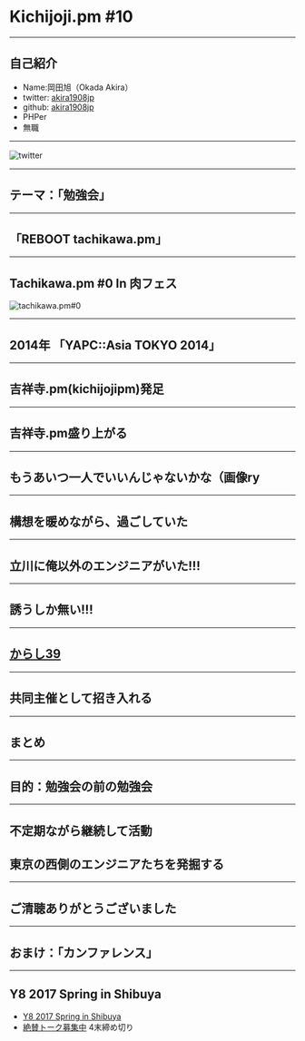# Kichijoji.pm #10

---

## 自己紹介

* Name:岡田旭（Okada Akira）
* twitter: [akira1908jp](https://twitter.com/akira1908jp)
* github: [akira1908jp](https://github.com/akira1908jp)
* PHPer
* 無職

---

![twitter](https://xwnx4q-dm2305.files.1drv.com/y4mz27CKiRS37Pe1Xtt-i3EdfU9Lj6EKo1LM-xUeG1bVARoFh97FvFAwQbW0S9RFZLi56EdL6nhis85EQrTDOQbjbip8HzHKy2cn_TsQ472qWTJfs4jFOOrTmL42DKv63C71YSiwlVmjoya1kcxOZVcC8J2oI1nO4uqPK0-iRFHnqQjjNNJR_4J5jeAYA6aNUyqeALSWMhdlOubRdCosnzTyw?width=660&height=660&cropmode=none)
　

---

## テーマ：「勉強会」

---

## 「REBOOT tachikawa.pm」


---

## Tachikawa.pm #0 In 肉フェス

![tachikawa.pm#0](https://zgmhpa-dm2305.files.1drv.com/y4mAycPVXlrP5q9e5bxNB5Rfjx28fS25CJXQb_KWdVW-1mNHF_VQIqoCdzvtAd7TqSKEpEL1k5FJvRBrtuzYD6t6-UGYCcguCEPS858aKozU3bwBnEmMevZWVjVZg0SFfPCIZ8JIFP5n66_k0ohiiYDjqJOMTo6RlCIRQjurNaR4IAcjyL54emdg25ssW3_eeqn_2bwKx_zLBt4TsWf7Vrv3g?width=660&height=504&cropmode=none)

---

## 2014年 「YAPC::Asia TOKYO 2014」

---

## 吉祥寺.pm(kichijojipm)発足

---

## 吉祥寺.pm盛り上がる

---

## もうあいつ一人でいいんじゃないかな（画像ry

---

## 構想を暖めながら、過ごしていた

---

## 立川に俺以外のエンジニアがいた!!!

---

## 誘うしか無い!!!

---

## [からし39](https://twitter.com/arashi39karashi)

---

## 共同主催として招き入れる

---

## まとめ

---

## 目的：勉強会の前の勉強会

---

## 不定期ながら継続して活動

## 東京の西側のエンジニアたちを発掘する

---

## ご清聴ありがとうございました

---

## おまけ：「カンファレンス」

---

## Y8 2017 Spring in Shibuya

* [Y8 2017 Spring in Shibuya](http://y8-2017-spring.hachiojipm.org/)
* [絶賛トーク募集中](https://github.com/uzulla/y8-2017-spring-talks/issues) 4末締め切り


